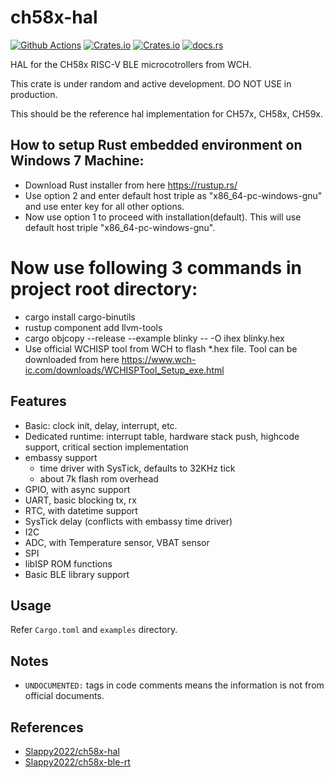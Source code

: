 # ch58x-hal

[![Github Actions][github-workflow]][homepage]
[![Crates.io][badge-license]][crates]
[![Crates.io][badge-version]][crates]
[![docs.rs][badge-docsrs]][docsrs]

[github-workflow]: https://img.shields.io/github/actions/workflow/status/ch32-rs/ch58x-hal/rust.yml?style=for-the-badge
[badge-license]: https://img.shields.io/crates/l/ch58x-hal?style=for-the-badge
[badge-version]: https://img.shields.io/crates/v/ch58x-hal?style=for-the-badge
[badge-docsrs]: https://img.shields.io/docsrs/ch58x-hal?style=for-the-badge
[crates]: https://crates.io/crates/ch58x-hal
[docsrs]: https://docs.rs/ch58x-hal
[homepage]: https://github.com/ch32-rs/ch58x-hal

HAL for the CH58x RISC-V BLE microcotrollers from WCH.

This crate is under random and active development. DO NOT USE in production.

This should be the reference hal implementation for CH57x, CH58x, CH59x.

## How to setup Rust embedded environment on Windows 7 Machine:
 - Download Rust installer from here https://rustup.rs/
 - Use option 2 and enter default host triple as "x86_64-pc-windows-gnu" and use enter key for all other options.
 - Now use option 1 to proceed with installation(default). This will use default host triple "x86_64-pc-windows-gnu".
 # Now use following 3 commands in project root directory:
 - cargo install cargo-binutils
 - rustup component add llvm-tools
 - cargo objcopy --release --example blinky -- -O ihex blinky.hex
 - Use official WCHISP tool from WCH to flash *.hex file. Tool can be downloaded from here https://www.wch-ic.com/downloads/WCHISPTool_Setup_exe.html
## Features

- Basic: clock init, delay, interrupt, etc.
- Dedicated runtime: interrupt table, hardware stack push, highcode support, critical section implementation
- embassy support
  - time driver with SysTick, defaults to 32KHz tick
  - about 7k flash rom overhead
- GPIO, with async support
- UART, basic blocking tx, rx
- RTC, with datetime support
- SysTick delay (conflicts with embassy time driver)
- I2C
- ADC, with Temperature sensor, VBAT sensor
- SPI
- libISP ROM functions
- Basic BLE library support

## Usage

Refer `Cargo.toml` and `examples` directory.

## Notes

- `UNDOCUMENTED:` tags in code comments means the information is not from official documents.

## References

- [Slappy2022/ch58x-hal](https://github.com/Slappy2022/ch58x-hal)
- [Slappy2022/ch58x-ble-rt](https://github.com/Slappy2022/ch58x-ble-rt)
